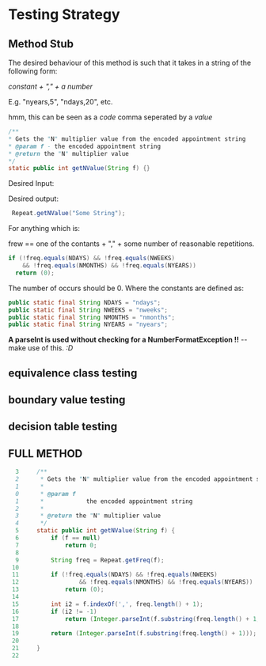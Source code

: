 # Testing Strategy

## Method Stub

The desired behaviour of this method is such that it takes in a string of the following form:

*constant + "," + a number*

E.g. "nyears,5", "ndays,20", etc.

hmm, this can be seen as a *code* comma seperated by a *value*


```java
/**
* Gets the "N" multiplier value from the encoded appointment string
* @param f - the encoded appointment string
* @return the "N" multiplier value
*/
static public int getNValue(String f) {}
```

Desired Input:

Desired output:

```java
 Repeat.getNValue("Some String");
```

For anything which is:

frew == one of the contants + "," + some number of reasonable repetitions.

```java
if (!freq.equals(NDAYS) && !freq.equals(NWEEKS)
    && !freq.equals(NMONTHS) && !freq.equals(NYEARS))
  return (0);
```
The number of occurs should be 0. Where the constants are defined as:
```java
public static final String NDAYS = "ndays";
public static final String NWEEKS = "nweeks";
public static final String NMONTHS = "nmonths";
public static final String NYEARS = "nyears";
```

**A parseInt is used without checking for a NumberFormatException !!**
-- make use of this. *:D*

## equivalence class testing


## boundary value testing


## decision table testing


## FULL METHOD

```java
  3     /**
  2      * Gets the "N" multiplier value from the encoded appointment string
  1      *
  0      * @param f
  1      *            the encoded appointment string
  2      *
  3      * @return the "N" multiplier value
  4      */
  5     static public int getNValue(String f) {
  6         if (f == null)
  7             return 0;
  8
  9         String freq = Repeat.getFreq(f);
 10
 11         if (!freq.equals(NDAYS) && !freq.equals(NWEEKS)
 12                 && !freq.equals(NMONTHS) && !freq.equals(NYEARS))
 13             return (0);
 14
 15         int i2 = f.indexOf(',', freq.length() + 1);
 16         if (i2 != -1)
 17             return (Integer.parseInt(f.substring(freq.length() + 1, i2)));
 18
 19         return (Integer.parseInt(f.substring(freq.length() + 1)));
 20
 21     }
 22
 ```
